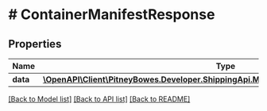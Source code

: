 # # ContainerManifestResponse

## Properties

Name | Type | Description | Notes
------------ | ------------- | ------------- | -------------
**data** | [**\OpenAPI\Client\PitneyBowes.Developer.ShippingApi.Model\ContainerManifestResponseData**](ContainerManifestResponseData.md) |  | [optional] 

[[Back to Model list]](../../README.md#documentation-for-models) [[Back to API list]](../../README.md#documentation-for-api-endpoints) [[Back to README]](../../README.md)


